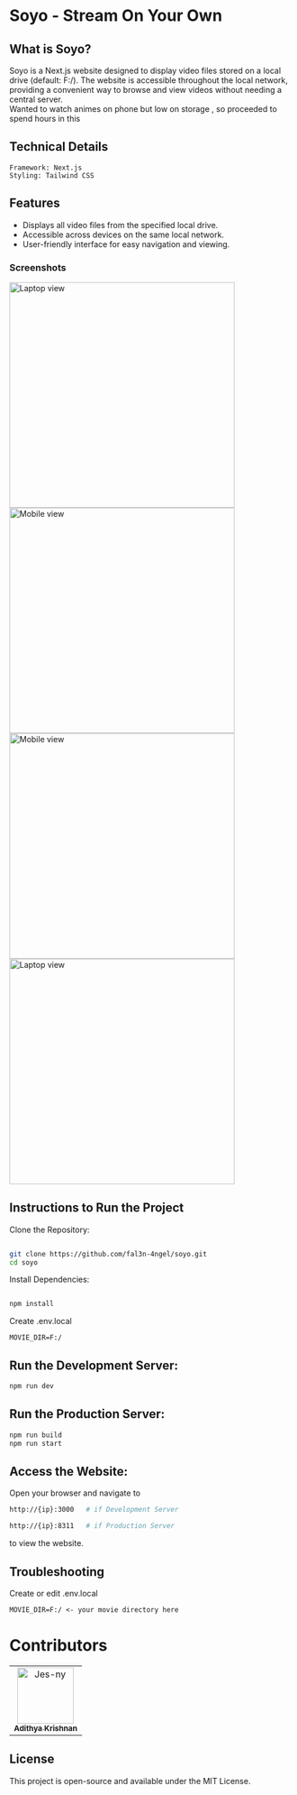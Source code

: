 # Soyo - Stream On Your Own
## What is Soyo?
Soyo is a Next.js website designed to display video files stored on a local drive (default: F:/). The website is accessible throughout the local network, providing a convenient way to browse and view videos without needing a central server.<br/>Wanted to watch animes on phone but low on storage , so proceeded to spend hours in this

## Technical Details
```
Framework: Next.js
Styling: Tailwind CSS
```

## Features
- Displays all video files from the specified local drive.
- Accessible across devices on the same local network.
- User-friendly interface for easy navigation and viewing.
### Screenshots


<img src="https://github.com/user-attachments/assets/8784693b-1431-46cd-8b0e-d98147396aa4" alt="Laptop view" width="400"/>
<img src="https://github.com/user-attachments/assets/1d6fa291-4c01-4f1c-969a-7ad48e23afd7" alt="Mobile view" width="400" />
<img src="https://github.com/user-attachments/assets/834900fc-00ad-43fb-9892-fa55fc1d6e6e" alt="Mobile view" width="400" />
<img src="https://github.com/user-attachments/assets/295fdda8-6a8b-4a76-b819-a387ca6beb20" alt="Laptop view" width="400"/>

  
## Instructions to Run the Project
Clone the Repository:
```bash

git clone https://github.com/fal3n-4ngel/soyo.git
cd soyo
```
Install Dependencies:
```bash

npm install

```
Create .env.local
```env
MOVIE_DIR=F:/
```
## Run the Development Server:
```bash
npm run dev
```

## Run the Production Server:
```bash
npm run build
npm run start
```

## Access the Website: 

Open your browser and navigate to 
```bash
http://{ip}:3000   # if Development Server
``` 
```bash 
http://{ip}:8311   # if Production Server
```
 to view the website.

## Troubleshooting
Create or edit .env.local
```env
MOVIE_DIR=F:/ <- your movie directory here
```

# Contributors

<table>
<tr>
    <td align="center">
        <a href="https://github.com/fal3n-4ngel">
            <img src="https://avatars.githubusercontent.com/u/79042374?v=4" width="100;" alt="Jes-ny"/>
            <br />
            <sub><b>Adithya Krishnan</b></sub>
        </a>
    </td>
   </tr>
</table>

## License
This project is open-source and available under the MIT License.

